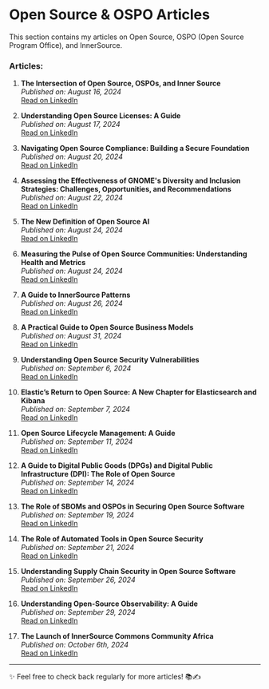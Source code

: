 # Open Source & OSPO Articles

This section contains my articles on Open Source, OSPO (Open Source Program Office), and InnerSource.

### Articles:

1. **The Intersection of Open Source, OSPOs, and Inner Source**  
   _Published on: August 16, 2024_  
   [Read on LinkedIn](https://www.linkedin.com/pulse/intersection-open-source-ospos-inner-regina-nkenchor-waiyf/)

2. **Understanding Open Source Licenses: A Guide**  
   _Published on: August 17, 2024_  
   [Read on LinkedIn](https://www.linkedin.com/pulse/understanding-open-source-licenses-guide-regina-nkenchor-rwtdf/?trackingId=qAG%2FyBNeRyGgoPqJejrxVg%3D%3D)

3. **Navigating Open Source Compliance: Building a Secure Foundation**  
   _Published on: August 20, 2024_  
   [Read on LinkedIn](https://www.linkedin.com/pulse/navigating-open-source-compliance-building-secure-regina-nkenchor-qgj5f/?trackingId=i5PkXmeNR%2FuImIQ%2BJeJXGw%3D%3D)

4. **Assessing the Effectiveness of GNOME's Diversity and Inclusion Strategies: Challenges, Opportunities, and Recommendations**  
   _Published on: August 22, 2024_  
   [Read on LinkedIn](https://www.linkedin.com/pulse/assessing-effectiveness-gnomes-diversity-inclusion-regina-nkenchor-0iokf/?trackingId=mw5hMisHSaiSgIZkjM650A%3D%3D)

5. **The New Definition of Open Source AI**  
   _Published on: August 24, 2024_  
   [Read on LinkedIn](https://www.linkedin.com/pulse/new-definition-open-source-ai-regina-nkenchor-aszef/?trackingId=7uTfHpIZRcuBKDoMVgpPnQ%3D%3D)

6. **Measuring the Pulse of Open Source Communities: Understanding Health and Metrics**  
   _Published on: August 24, 2024_  
   [Read on LinkedIn](https://www.linkedin.com/pulse/measuring-pulse-open-source-communities-understanding-regina-nkenchor-ofm6f/?trackingId=NcB5Gn1IR3%2BntSgLP9opBw%3D%3D)

7. **A Guide to InnerSource Patterns**  
   _Published on: August 26, 2024_  
   [Read on LinkedIn](https://www.linkedin.com/pulse/guide-innersource-patterns-regina-nkenchor-njlbf/?trackingId=4u6kGEQsSaOR%2BJPXIIFuLQ%3D%3D)

8. **A Practical Guide to Open Source Business Models**  
   _Published on: August 31, 2024_  
   [Read on LinkedIn](https://www.linkedin.com/pulse/practical-guide-open-source-business-models-regina-nkenchor-azx4f/?trackingId=DW6DNir6RCulo5eyqOCxwg%3D%3D)

9. **Understanding Open Source Security Vulnerabilities**  
   _Published on: September 6, 2024_  
   [Read on LinkedIn](https://www.linkedin.com/pulse/understanding-open-source-security-vulnerabilities-regina-nkenchor-4s3nf/?trackingId=sU9gXQcwRHSGaivuoXd1Vg%3D%3D)

10. **Elastic’s Return to Open Source: A New Chapter for Elasticsearch and Kibana**  
   _Published on: September 7, 2024_  
   [Read on LinkedIn](https://www.linkedin.com/pulse/elastics-return-open-source-new-chapter-elasticsearch-regina-nkenchor-ttelf/?trackingId=YPmPn1LgTDuz5dALM1qdIg%3D%3D)

11. **Open Source Lifecycle Management: A Guide**  
   _Published on: September 11, 2024_  
   [Read on LinkedIn](https://www.linkedin.com/pulse/open-source-lifecycle-management-guide-regina-nkenchor-po1of/?trackingId=%2BYTz30NWRgC11sBGPUuqwg%3D%3D)

12. **A Guide to Digital Public Goods (DPGs) and Digital Public Infrastructure (DPI): The Role of Open Source**  
   _Published on: September 14, 2024_  
   [Read on LinkedIn](https://www.linkedin.com/pulse/guide-digital-public-goods-dpgs-infrastructure-dpi-role-nkenchor-dfkof/?trackingId=m7uotyO8T0G7YTRHA4L0%2Bg%3D%3D)

13. **The Role of SBOMs and OSPOs in Securing Open Source Software**  
   _Published on: September 19, 2024_  
   [Read on LinkedIn](https://www.linkedin.com/pulse/role-sboms-ospos-securing-open-source-software-regina-nkenchor-xmqzf/?trackingId=ZWcQIpgyRUSk%2BMc4Ylgh%2Fw%3D%3D)

14. **The Role of Automated Tools in Open Source Security**  
   _Published on: September 21, 2024_  
   [Read on LinkedIn](https://www.linkedin.com/pulse/role-automated-tools-open-source-security-regina-nkenchor-j2daf/?trackingId=6%2Buc4%2BmoQmq8ID437ScUbg%3D%3D)


15. **Understanding Supply Chain Security in Open Source Software**  
   _Published on: September 26, 2024_  
   [Read on LinkedIn](https://www.linkedin.com/pulse/understanding-supply-chain-security-open-source-regina-nkenchor-c6vwc/?trackingId=DofGY%2FK6SvWV9bxaJ%2FDEvA%3D%3D)


16. **Understanding Open-Source Observability: A Guide**  
   _Published on: September 29, 2024_  
   [Read on LinkedIn](https://www.linkedin.com/pulse/understanding-open-source-observability-guide-regina-nkenchor-9oebf/?trackingId=41ygoisCQAm%2F9AekmwmEPw%3D%3D)

17. **The Launch of InnerSource Commons Community Africa**  
   _Published on: October 6th, 2024_  
   [Read on LinkedIn](https://www.linkedin.com/pulse/launch-innersource-commons-community-africa-regina-nkenchor-wytif/?trackingId=oSwk09pQQY6DtvIHVWr6cA%3D%3D)

---

✨ Feel free to check back regularly for more articles! 📚✍️

